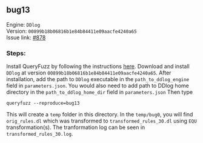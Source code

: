## bug13

Engine: `DDlog`<br>
Version: `00899b18b06816b1e84b84411e09aacfe4240a65`<br>
Issue link: [#878](https://github.com/vmware/differential-datalog/issues/878)

### Steps:
Install QueryFuzz by following the instructions [here](https://github.com/Practical-Formal-Methods/queryFuzz).
Download and install `DDlog` at version `00899b18b06816b1e84b84411e09aacfe4240a65`.
After installation, add the path to `DDlog` executable in the `path_to_ddlog_engine` field in `parameters.json`.
You would also need to add path to DDlog home directory in the `path_to_ddlog_home_dir` field in `parameters.json`
Then type

```
queryfuzz --reproduce=bug13
```

This will create a `temp` folder in this directory. In the `temp/bug0`, you will find 
`orig_rules.dl` which was transformed to `transformed_rules_30.dl` using `EQU` transformation(s). 
The tranformation log can be seen in `transformed_rules_30.log`.
 